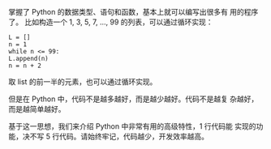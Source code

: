 掌握了 Python 的数据类型、语句和函数，基本上就可以编写出很多有
用的程序了。
比如构造一个 1, 3, 5, 7, ..., 99 的列表，可以通过循环实现：
```
L = []
n = 1
while n <= 99:
L.append(n)
n = n + 2
```
取 list 的前一半的元素，也可以通过循环实现。

但是在 Python 中，代码不是越多越好，而是越少越好。代码不是越复
杂越好，而是越简单越好。

基于这一思想，我们来介绍 Python 中非常有用的高级特性，1 行代码能
实现的功能，决不写 5 行代码。请始终牢记，代码越少，开发效率越高。